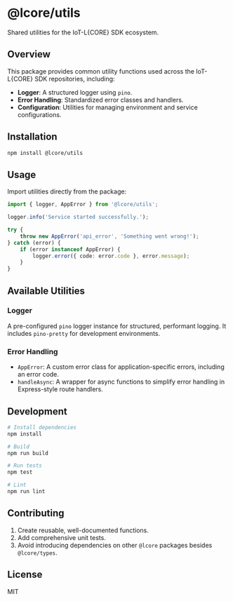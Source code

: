 # @lcore/utils

Shared utilities for the IoT-L{CORE} SDK ecosystem.

## Overview

This package provides common utility functions used across the IoT-L{CORE} SDK repositories, including:

-   **Logger**: A structured logger using `pino`.
-   **Error Handling**: Standardized error classes and handlers.
-   **Configuration**: Utilities for managing environment and service configurations.

## Installation

```bash
npm install @lcore/utils
```

## Usage

Import utilities directly from the package:

```typescript
import { logger, AppError } from '@lcore/utils';

logger.info('Service started successfully.');

try {
    throw new AppError('api_error', 'Something went wrong!');
} catch (error) {
    if (error instanceof AppError) {
        logger.error({ code: error.code }, error.message);
    }
}
```

## Available Utilities

### Logger
A pre-configured `pino` logger instance for structured, performant logging. It includes `pino-pretty` for development environments.

### Error Handling
-   `AppError`: A custom error class for application-specific errors, including an error code.
-   `handleAsync`: A wrapper for async functions to simplify error handling in Express-style route handlers.

## Development

```bash
# Install dependencies
npm install

# Build
npm run build

# Run tests
npm test

# Lint
npm run lint
```

## Contributing

1.  Create reusable, well-documented functions.
2.  Add comprehensive unit tests.
3.  Avoid introducing dependencies on other `@lcore` packages besides `@lcore/types`.

## License

MIT 